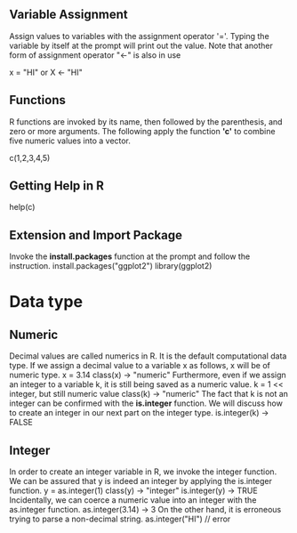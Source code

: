 ## Variable Assignment
Assign values to variables with the assignment operator '='. Typing the variable by itself at the prompt will print out the value. Note that another form of assignment operator "<-" is also in use

x = "HI" or X <- "HI"

## Functions
R functions are invoked by its name, then followed by the parenthesis, and zero or more arguments. The following apply the function <b>'c'</b> to combine five numeric values into a vector.

c(1,2,3,4,5)

## Getting Help in R
help(c)

## Extension and Import Package
Invoke the <b>install.packages</b> function at the prompt and follow the instruction.
install.packages("ggplot2")
library(ggplot2)

# Data type
## Numeric
Decimal values are called numerics in R. It is the default computational data type. If we assign a decimal value to a variable x as follows, x will be of numeric type.
x = 3.14
class(x)
-> "numeric"
Furthermore, even if we assign an integer to a variable k, it is still being saved as a numeric value.
k = 1 << integer, but still numeric value
class(k)
-> "numeric"
The fact that k is not an integer can be confirmed with the <b>is.integer</b> function. We will discuss how to create an integer in our next part on the integer type.
is.integer(k)
-> FALSE

## Integer
In order to create an integer variable in R, we invoke the integer function. We can be assured that y is indeed an integer by applying the is.integer function.
y = as.integer(1)
class(y)
-> "integer"
is.integer(y)
-> TRUE
Incidentally, we can coerce a numeric value into an integer with the as.integer function.
as.integer(3.14)
-> 3
On the other hand, it is erroneous trying to parse a non-decimal string.
as.integer("HI") // error
